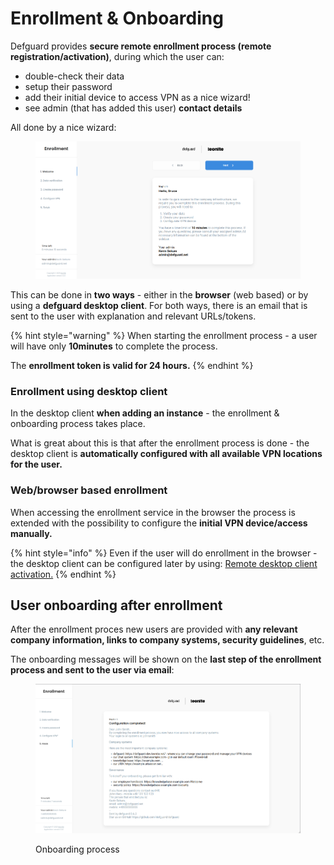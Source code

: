 # Enrollment & Onboarding

Defguard provides **secure remote enrollment process (remote registration/activation)**, during which the user can:

* double-check their data
* setup their password
* add their initial device to access VPN as a nice wizard!
* see admin (that has added this user) **contact details**

All done by a nice wizard:

<figure><img src="https://github.com/DefGuard/docs/raw/docs/releases/0.7/enrollment.png?raw=true" alt=""><figcaption></figcaption></figure>

This can be done in **two ways** - either in the **browser** (web based) or by using a **defguard desktop client**. For both ways, there is an email that is sent to the user with explanation and relevant URLs/tokens.

{% hint style="warning" %}
When starting the enrollment process - a user will have only **10minutes** to complete the process.

The **enrollment token is valid for 24 hours.**
{% endhint %}

### Enrollment using desktop client

In the desktop client **when adding an instance** - the enrollment & onboarding process takes place.

What is great about this is that after the enrollment process is done - the desktop client is **automatically configured with all available VPN locations for the user.**

### **Web/browser based enrollment**

When accessing the enrollment service in the browser the process is extended with the possibility to configure the **initial VPN device/access manually.**

{% hint style="info" %}
Even if the user will do enrollment in the browser - the desktop client can be configured later by using: [Remote desktop client activation.](../admin-and-features/wireguard/remote-desktop-activation.md)
{% endhint %}

## User onboarding after enrollment

After the enrollment proces new users are provided with **any relevant company information, links to company systems, security guidelines**, etc.

The onboarding messages will be shown on the **last step of the enrollment process and sent to the user via email**:

<figure><img src="https://github.com/DefGuard/docs/raw/docs/releases/0.7/enrollment_msg.png?raw=true" alt=""><figcaption><p>Onboarding process</p></figcaption></figure>
